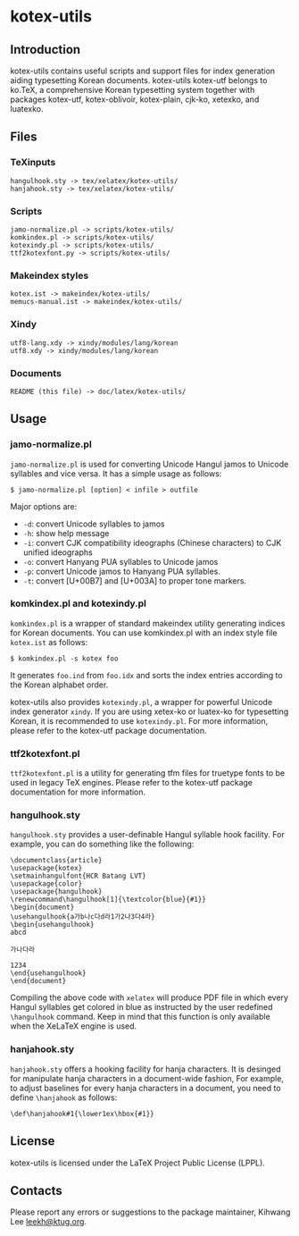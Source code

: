kotex-utils
===========

Introduction
------------

kotex-utils contains useful scripts and support files for index generation
aiding typesetting Korean documents. kotex-utils kotex-utf belongs to ko.TeX, 
a comprehensive Korean typesetting system together with packages kotex-utf,
kotex-oblivoir, kotex-plain, cjk-ko, xetexko, and luatexko.

Files
-----

### TeXinputs

	hangulhook.sty -> tex/xelatex/kotex-utils/
	hanjahook.sty -> tex/xelatex/kotex-utils/

### Scripts

	jamo-normalize.pl -> scripts/kotex-utils/
	komkindex.pl -> scripts/kotex-utils/
	kotexindy.pl -> scripts/kotex-utils/
	ttf2kotexfont.py -> scripts/kotex-utils/

### Makeindex styles

	kotex.ist -> makeindex/kotex-utils/
	memucs-manual.ist -> makeindex/kotex-utils/

### Xindy

	utf8-lang.xdy -> xindy/modules/lang/korean
	utf8.xdy -> xindy/modules/lang/korean

### Documents

	README (this file) -> doc/latex/kotex-utils/

Usage
-----

### jamo-normalize.pl

`jamo-normalize.pl` is used for converting Unicode Hangul jamos to Unicode 
syllables and vice versa. It has a simple usage as follows:

    $ jamo-normalize.pl [option] < infile > outfile

Major options are:

* `-d`: convert Unicode syllables to jamos
* `-h`: show help message
* `-i`: convert CJK compatibility ideographs (Chinese characters) to CJK unified ideographs
* `-o`: convert Hanyang PUA syllables to Unicode jamos
* `-p`: convert Unicode jamos to Hanyang PUA syllables.
* `-t`: convert [U+00B7] and [U+003A] to proper tone markers.

### komkindex.pl and kotexindy.pl

`komkindex.pl` is a wrapper of standard makeindex utility generating indices for 
Korean documents. You can use komkindex.pl with an index style file `kotex.ist`
as follows:

    $ komkindex.pl -s kotex foo

It generates `foo.ind` from `foo.idx` and sorts the index entries according to
the Korean alphabet order.

kotex-utils also provides `kotexindy.pl`, a wrapper for powerful Unicode index 
generator `xindy`. If you are using xetex-ko or luatex-ko for typesetting Korean,
it is recommended to use `kotexindy.pl`.
For more information, please refer to the kotex-utf package documentation.

### ttf2kotexfont.pl

`ttf2kotexfont.pl` is a utility for generating tfm files for truetype fonts
to be used in legacy TeX engines. Please refer to the kotex-utf package 
documentation for more information.

### hangulhook.sty

`hangulhook.sty` provides a user-definable Hangul syllable hook facility.
For example, you can do something like the following:

    \documentclass{article}
    \usepackage{kotex}
    \setmainhangulfont{HCR Batang LVT}
    \usepackage{color}
    \usepackage{hangulhook}
    \renewcommand\hangulhook[1]{\textcolor{blue}{#1}}
    \begin{document}
    \usehangulhook{a가b나c다d라1가2나3다4라}
    \begin{usehangulhook}
    abcd

    가나다라

    1234
    \end{usehangulhook}
    \end{document}

Compiling the above code with `xelatex` will produce PDF file in which
every Hangul syllables get colored in blue as instructed by the user 
redefined `\hangulhook` command.  Keep in mind that this function is 
only available when the XeLaTeX engine is used.

### hanjahook.sty

`hanjahook.sty` offers a hooking facility for hanja characters.
It is desinged for manipulate hanja characters in a document-wide fashion,
For example, to adjust baselines for every hanja characters in a document, you need to
define `\hanjahook` as follows:

    \def\hanjahook#1{\lower1ex\hbox{#1}}

License
-------

kotex-utils is licensed under the LaTeX Project Public
License (LPPL).

Contacts
--------

Please report any errors or suggestions to the package maintainer,
Kihwang Lee <leekh@ktug.org>.
